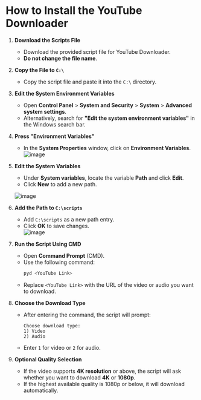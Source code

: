 
# **How to Install the YouTube Downloader**

1. **Download the Scripts File**  
   - Download the provided script file for YouTube Downloader.  
   - **Do not change the file name**.

2. **Copy the File to `C:\`**  
   - Copy the script file and paste it into the `C:\` directory.

3. **Edit the System Environment Variables**  
   - Open **Control Panel** > **System and Security** > **System** > **Advanced system settings**.  
   - Alternatively, search for **"Edit the system environment variables"** in the Windows search bar.

4. **Press "Environment Variables"**  
   - In the **System Properties** window, click on **Environment Variables**.  
   ![image](https://github.com/user-attachments/assets/d30a333e-1279-47c3-a85f-ce88ddf53c13)

5. **Edit the System Variables**  
   - Under **System variables**, locate the variable **Path** and click **Edit**.  
   - Click **New** to add a new path.

   ![image](https://github.com/user-attachments/assets/2d3d7cf0-a57f-4e19-b1cc-b999505c7e15)

6. **Add the Path to `C:\scripts`**  
   - Add `C:\scripts` as a new path entry.  
   - Click **OK** to save changes.  
   ![image](https://github.com/user-attachments/assets/38dc1909-5033-46fc-ad5c-b5a86f86b06a)

7. **Run the Script Using CMD**  
   - Open **Command Prompt** (CMD).  
   - Use the following command:  
     ```bash
     pyd <YouTube Link>
     ```
   - Replace `<YouTube Link>` with the URL of the video or audio you want to download.

8. **Choose the Download Type**  
   - After entering the command, the script will prompt:  
     ```
     Choose download type:
     1) Video
     2) Audio
     ```  
   - Enter `1` for video or `2` for audio.  

9. **Optional Quality Selection**  
   - If the video supports **4K resolution** or above, the script will ask whether you want to download **4K** or **1080p**.  
   - If the highest available quality is 1080p or below, it will download automatically.

